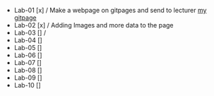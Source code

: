 - Lab-01 [x] / Make a webpage on gitpages and send to lecturer [my gitpage](https://iwantsome314.github.io/Web-Technologies/)
- Lab-02 [x] / Adding Images and more data to the page
- Lab-03 [] / 
- Lab-04 []
- Lab-05 []
- Lab-06 []
- Lab-07 []
- Lab-08 []
- Lab-09 []
- Lab-10 []